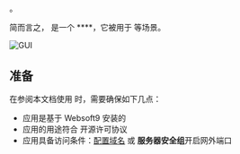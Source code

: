 # 

。  

简而言之，[]() 是一个 ****，它被用于  等场景。   


![GUI](https://libs.websoft9.com/Websoft9/DocsPicture/zh/jumpserver/jumpserver-gui-websoft9.png)


## 准备

在参阅本文档使用  时，需要确保如下几点：

- 应用是基于 Websoft9 安装的
- 应用的用途符合 [](license_url) 开源许可协议
- 应用具备访问条件：[配置域名](./guide/appsetdomain) 或 **服务器安全组**开启网外端口